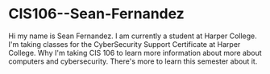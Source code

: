 # CIS106--Sean-Fernandez
Hi my name is Sean Fernandez. I am currently a student at Harper College. I'm taking classes for the CyberSecurity Support Certificate at Harper College. Why I'm taking CIS 106 to learn more information about more about computers and cybersecurity. There's more to learn this semester about it.
